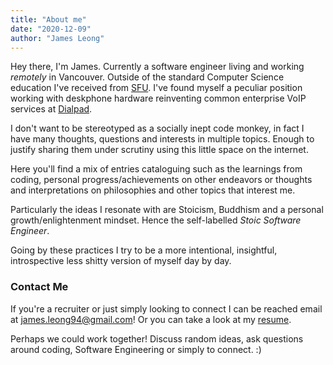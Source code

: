 ```yaml
---
title: "About me"
date: "2020-12-09"
author: "James Leong"
---
```


Hey there, I'm James. Currently a software engineer living and working _remotely_ in Vancouver. Outside of the standard Computer Science education I've received from [SFU](https://www.sfu.ca/computing.html). I've found myself a peculiar position working with deskphone hardware reinventing common enterprise VoIP services at [Dialpad](https://dialpad.com).

I don't want to be stereotyped as a socially inept code monkey, in fact I have many thoughts, questions and interests in multiple topics. Enough to justify sharing them under scrutiny using this little space on the internet.

Here you'll find a mix of entries cataloguing such as the learnings from coding, personal progress/achievements on other endeavors or thoughts and interpretations on philosophies and other topics that interest me.

Particularly the ideas I resonate with are Stoicism, Buddhism and a personal growth/enlightenment mindset. Hence the self-labelled _Stoic Software Engineer_.

Going by these practices I try to be a more intentional, insightful, introspective less shitty version of myself day by day.

### Contact Me

If you're a recruiter or just simply looking to connect I can be reached email at [james.leong94@gmail.com](mailto:james.leong94@gmail.com)! Or you can take a look at my [resume](/resume/).

Perhaps we could work together! Discuss random ideas, ask questions around coding, Software Engineering or simply to connect. :)
